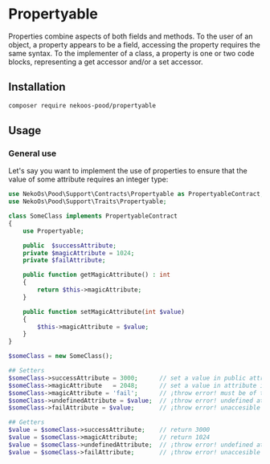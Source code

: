 # Propertyable

Properties combine aspects of both fields and methods. To the user of an object, a property appears to be a field, accessing the property requires the same syntax. To the implementer of a class, a property is one or two code blocks, representing a get accessor and/or a set accessor.

## Installation

```sh
composer require nekoos-pood/propertyable
```

## Usage

### General use

Let's say you want to implement the use of properties to ensure that the value of some attribute requires an integer type:

```php
use NekoOs\Pood\Support\Contracts\Propertyable as PropertyableContract;
use NekoOs\Pood\Support\Traits\Propertyable;

class SomeClass implements PropertyableContract
{
    use Propertyable;

    public  $successAttribute;
    private $magicAttribute = 1024;
    private $failAttribute;

    public function getMagicAttribute() : int
    {
        return $this->magicAttribute;
    }

    public function setMagicAttribute(int $value)
    {
        $this->magicAttribute = $value;
    }
}

$someClass = new SomeClass();

## Setters
$someClass->successAttribute = 3000;      // set a value in public attribute normally
$someClass->magicAttribute   = 2048;      // set a value in attribute inaccessible through a property
$someClass->magicAttribute = 'fail';      // ¡throw error! must be of the type int, string given
$someClass->undefinedAttribute = $value;  // ¡throw error! undefined attribute
$someClass->failAttribute = $value;       // ¡throw error! unaccesible attribute

## Getters
$value = $someClass->successAttribute;    // return 3000
$value = $someClass->magicAttribute;      // return 1024
$value = $someClass->undefinedAttribute;  // ¡throw error! undefined attribute
$value = $someClass->failAttribute;       // ¡throw error! unaccesible attribute
```
